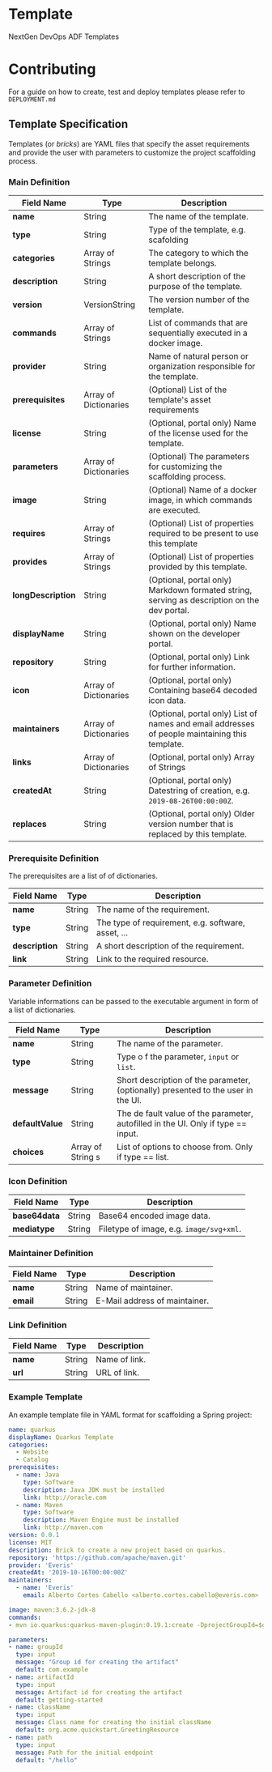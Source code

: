 # Template
NextGen DevOps ADF Templates

# Contributing
For a guide on how to create, test and deploy templates please refer to `DEPLOYMENT.md`

## Template Specification

Templates (or *bricks*) are YAML files that specify the asset requirements and provide the user with parameters to customize the project scaffolding process.

### Main Definition

| Field Name        | Type                  | Description                                              |
| ----------------- | --------------------- | -------------------------------------------------------- |
| **name**          | String                | The name of the template.                                |
| **type**          | String                | Type of the template, e.g. scafolding                    |
| **categories**    | Array of Strings      | The category to which the template belongs.              |
| **description**   | String                | A short description of the purpose of the template.      |
| **version**       | VersionString         | The version number of the template.                      |
| **commands**      | Array of Strings      | List of commands that are sequentially executed in a docker image.        |
| **provider**      | String                | Name of natural person or organization responsible for the template.      |
| **prerequisites** | Array of Dictionaries | (Optional) List of the template's asset requirements                      |
| **license**       | String                | (Optional, portal only) Name of the license used for the template.        |
| **parameters**    | Array of Dictionaries | (Optional) The parameters for customizing the scaffolding process.        |
| **image**         | String                | (Optional) Name of a docker image, in which commands are executed.        |
| **requires**      | Array of Strings      | (Optional) List of properties required to be present to use this template | 
| **provides**      | Array of Strings      | (Optional) List of properties provided by this template. |
| **longDescription** | String              | (Optional, portal only) Markdown formated string, serving as description on the dev portal. |
| **displayName** | String | (Optional, portal only) Name shown on the developer portal. |
| **repository** | String | (Optional, portal only) Link for further information. |
| **icon** | Array of Dictionaries | (Optional, portal only) Containing base64 decoded icon data. |
| **maintainers** | Array of Dictionaries | (Optional, portal only) List of names and email addresses of people maintaining this template. |
| **links** | Array of Dictionaries | (Optional, portal only) Array of Strings | List of links for further information. |
| **createdAt** | String | (Optional, portal only) Datestring of creation, e.g. `2019-08-26T00:00:00Z`. |
| **replaces** | String | (Optional, portal only) Older version number that is replaced by this template. |

### Prerequisite Definition 

The prerequisites are a list of of dictionaries.

| Field Name      | Type   | Description                                        |
| --------------- | ------ | -------------------------------------------------- |
| **name**        | String | The name of the requirement.                       |
| **type**        | String | The type of requirement, e.g. software, asset, ... | 
| **description** | String | A short description of the requirement.            | 
| **link**        | String | Link to the required resource.                     |

### Parameter Definition

Variable informations can be passed to the executable argument in form of a list of dictionaries.

| Field Name       | Type   | Description                                                  |
| ---------------- | ------ | ------------------------------------------------------------ |
| **name**         | String | The name of the parameter.                                   |
| **type**         | String | Type o  f the parameter, `input` or `list`.                        |
| **message**      | String | Short   description of the parameter, (optionally) presented to the user in the UI. |
| **defaultValue** | String | The de  fault value of the parameter, autofilled in the UI. Only if type == input.  |
| **choices**      | Array of String  s | List of options to choose from. Only if type == list. |

### Icon Definition 

| Field Name     | Type   | Description                              |
| -------------- | ------ | ---------------------------------------- |
| **base64data** | String | Base64 encoded image data.               |
| **mediatype**  | String | Filetype of image, e.g. `image/svg+xml`. |

### Maintainer Definition 

| Field Name | Type   | Description                   |
| ---------- | ------ | ----------------------------- |
| **name**   | String | Name of maintainer.           |
| **email**  | String | E-Mail address of maintainer. |

### Link Definition

| Field Name | Type   | Description   |
| ---------- | ------ | ------------- |
| **name**   | String | Name of link. |
| **url**    | String | URL of link.  |



### Example Template

An example template file in YAML format for scaffolding a Spring project:

```yaml
name: quarkus
displayName: Quarkus Template
categories: 
  - Website
  - Catalog
prerequisites:
  - name: Java
    type: Software
    description: Java JDK must be installed
    link: http://oracle.com
  - name: Maven
    type: Software
    description: Maven Engine must be installed
    link: http://maven.com
version: 0.0.1
license: MIT
description: Brick to create a new project based on quarkus.
repository: 'https://github.com/apache/maven.git'
provider: 'Everis'
createdAt: '2019-10-16T00:00:00Z'
maintainers:
  - name: 'Everis'
    email: Alberto Cortes Cabello <alberto.cortes.cabello@everis.com>

image: maven:3.6.2-jdk-8
commands:
- mvn io.quarkus:quarkus-maven-plugin:0.19.1:create -DprojectGroupId=$groupId -DprojectArtifactId=$artifactId -DclassName=$className -Dpath=$path

parameters:
- name: groupId
  type: input
  message: "Group id for creating the artifact"
  default: com.example
- name: artifactId
  type: input
  message: Artifact id for creating the artifact
  default: getting-started
- name: className
  type: input
  message: Class name for creating the initial className
  default: org.acme.quickstart.GreetingResource
- name: path
  type: input
  message: Path for the initial endpoint
  default: "/hello"
 ```
